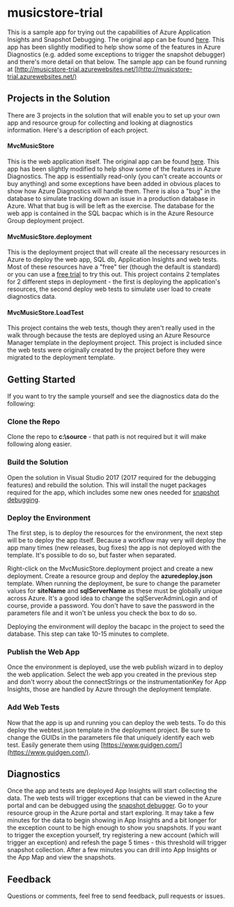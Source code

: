 # musicstore-trial
This is a sample app for trying out the capabilities of Azure Application Insights and Snapshot Debugging.  The original app can be found [here](http://mvcmusicstore.codeplex.com/).  This app has been slightly modified to help show some of the features in Azure Diagnostics (e.g. added some exceptions to trigger the snapshot debugger) and there's more detail on that below.  The sample app can be found running at [http://musicstore-trial.azurewebsites.net/](http://musicstore-trial.azurewebsites.net/)

## Projects in the Solution
There are 3 projects in the solution that will enable you to set up your own app and resource group for collecting and looking at diagnostics information.  Here's a description of each project.

#### MvcMusicStore
This is the web application itself. The original app can be found [here](http://mvcmusicstore.codeplex.com/).  This app has been slightly modified to help show some of the features in Azure Diagnostics.  The app is essentially read-only (you can't create accounts or buy anything) and some exceptions have been added in obvious places to show how Azure Diagnostics will handle them.  There is also a "bug" in the database to simulate tracking down an issue in a production database in Azure.  What that bug is will be left as the exercise.  The database for the web app is contained in the SQL bacpac which is in the Azure Resource Group deployment project.

#### MvcMusicStore.deployment
This is the deployment project that will create all the necessary resources in Azure to deploy the web app, SQL db, Application Insights and web tests.  Most of these resources have a "free" tier (though the default is standard) or you can use a [free trial](https://azure.microsoft.com/en-us/free/) to try this out.  This project contains 2 templates for 2 different steps in deployment - the first is deploying the application's resources, the second deploy web tests to simulate user load to create diagnostics data.

#### MvcMusicStore.LoadTest
This project contains the web tests, though they aren't really used in the walk through because the tests are deployed using an Azure Resource Manager template in the deployment project.  This project is included since the web tests were originally created by the project before they were migrated to the deployment template.

## Getting Started
If you want to try the sample yourself and see the diagnostics data do the following:

### Clone the Repo
Clone the repo to **c:\source** - that path is not required but it will make following along easier.

### Build the Solution
Open the solution in Visual Studio 2017 (2017 required for the debugging features) and rebuild the solution.  This will install the nuget packages required for the app, which includes some new ones needed for [snapshot debugging](https://docs.microsoft.com/en-us/azure/application-insights/app-insights-snapshot-debugger).

### Deploy the Environment
The first step, is to deploy the resources for the environment, the next step will be to deploy the app itself.  Because a workflow may very will deploy the app many times (new releases, bug fixes) the app is not deployed with the template. It's possible to do so, but faster when separated.

Right-click on the MvcMusicStore.deployment project and create a new deployment.   Create a resource group and deploy the **azuredeploy.json** template. When running the deployment, be sure to change the parameter values for **siteName** and **sqlServerName** as these must be globally unique across Azure.  It's a good idea to change the sqlServerAdminLogin and of course, provide a password.  You don't have to save the password in the parameters file and it won't be unless you check the box to do so.

Deploying the environment will deploy the bacapc in the project to seed the database.  This step can take 10-15 minutes to complete.

### Publish the Web App
Once the environment is deployed, use the web publish wizard in to deploy the web application.  Select the web app you created in the previous step and don't worry about the connectStrings or the instrumentationKey for App Insights, those are handled by Azure through the deployment template.

### Add Web Tests
Now that the app is up and running you can deploy the web tests.  To do this deploy the webtest.json template in the deployment project.  Be sure to change the GUIDs in the parameters file that uniquely identify each web test.  Easily generate them using [https://www.guidgen.com/](https://www.guidgen.com/).

## Diagnostics
Once the app and tests are deployed App Insights will start collecting the data.  The web tests will trigger exceptions that can be viewed in the Azure portal and can be debugged using the [snapshot debugger](https://docs.microsoft.com/en-us/azure/application-insights/app-insights-snapshot-debugger).  Go to your resource group in the Azure portal and start exploring.  It may take a few minutes for the data to begin showing in App Insights and a bit longer for the exception count to be high enough to show you snapshots.  If you want to trigger the exception yourself, try registering a new account (which will trigger an exception) and refesh the page 5 times - this threshold will trigger snapshot collection.  After a few minutes you can drill into App Insights or the App Map and view the snapshots.

## Feedback
Questions or comments, feel free to send feedback, pull requests or issues.


